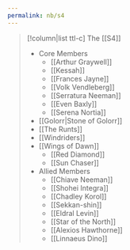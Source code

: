 ```yaml
---
permalink: nb/s4
---
```


>[!column|list ttl-c] The [[S4]]
>- Core Members
>    - [[Arthur Graywell]]
>    - [[Kessah]]
>    - [[Frances Jayne]]
>    - [[Volk Vendleberg]]
>    - [[Serratura Neeman]]
>    - [[Even Baxly]]
>    - [[Serena Nortia]]
>- [[Golorr|Stone of Golorr]]
>- [[The Runts]]
>- [[Windriders]]
>- [[Wings of Dawn]]
>    - [[Red Diamond]]
>    - [[Sun Chaser]]
>- Allied Members
>    - [[Chiave Neeman]]
>    - [[Shohei Integra]]
>    - [[Chadley Korol]]
>    - [[Sekkan-shin]]
>    - [[Eldral Levin]]
>    - [[Star of the North]]
>    - [[Alexios Hawthorne]]
>    - [[Linnaeus Dino]]
>